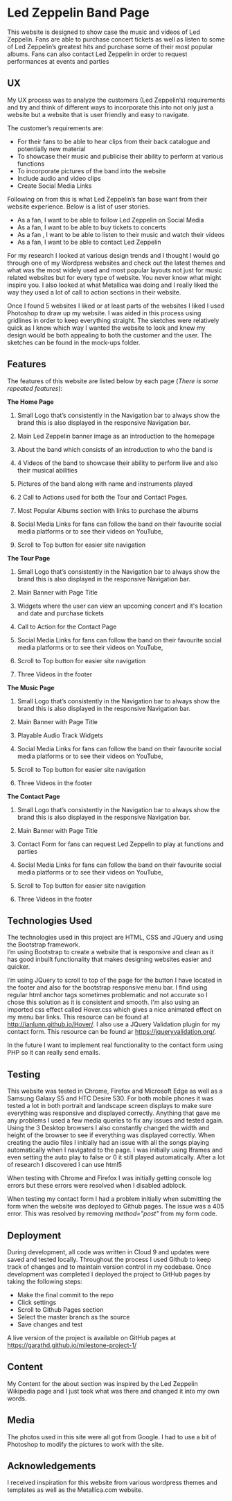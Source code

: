 # Led Zeppelin Band Page

This website is designed to show case the music and videos of Led Zeppelin.  Fans are able to purchase concert tickets as well as listen to some of Led Zeppelin’s greatest hits and purchase some of their most popular albums. Fans can also contact Led Zeppelin in order to request performances at events and parties

## UX

My UX process was to analyze the customers (Led Zeppelin’s) requirements and try and think of different ways to incorporate this into not only just a website but a website that is user friendly and easy to navigate.  

The customer’s requirements are: 

-   For their fans to be able to hear clips from their back catalogue and potentially new material
-   To showcase their music and publicise their ability to perform at various functions
-   To incorporate pictures of the band into the website
-   Include audio and video clips
-   Create Social Media Links

Following on from this is what Led Zeppelin’s fan base want from their website experience. Below is a list of user stories.

-	As a fan, I want to be able to follow Led Zeppelin on Social Media
-	As a fan, I want to be able to buy tickets to concerts
-	As a fan , I want to be able to listen to their music and watch their videos
-	As a fan, I want to be able to contact Led Zeppelin

For my research I looked at various design trends and I thought I would go through one of my Wordpress websites and check out the latest themes and what was the most widely used and most popular layouts not just for music related websites but for every type of website. You never know what might inspire you. I also looked at what Metallica was doing and I really liked the way they used a lot of call to action sections in their website. 

Once I found 5 websites I liked or at least parts of the websites I liked I used Photoshop to draw up my website. I was aided in this process using gridlines in order to keep everything straight. The sketches were relatively quick as I know which way I wanted the website to look and knew my design would be both appealing to both the customer and the user. The sketches can be found in the mock-ups folder.


## Features

The features of this website are listed below by each page (_There is some repeated features_): 

**The Home Page**

1.	Small Logo that’s consistently in the Navigation bar to always show the brand this is also displayed in the responsive Navigation bar.

2.	Main Led Zeppelin banner image as an introduction to the homepage

3.	About the band which consists of an introduction to who the band is

4.	4 Videos of the band to showcase their ability to perform live and also their musical abilities

5.	Pictures of the band along with name and instruments played

6.	2 Call to Actions used for both the Tour and Contact Pages.  

7.	Most Popular Albums section with links to purchase the albums

8.	Social Media Links for fans can follow the band on their favourite social media platforms or to see their videos on YouTube,

9.	Scroll to Top button for easier site navigation

**The Tour Page**

1.  Small Logo that’s consistently in the Navigation bar to always show the brand this is also displayed in the responsive Navigation bar.

2.  Main Banner with Page Title

3.  Widgets where the user can view an upcoming concert and it's location and date and purchase tickets

4.  Call to Action for the Contact Page

5.	Social Media Links for fans can follow the band on their favourite social media platforms or to see their videos on YouTube,

6.	Scroll to Top button for easier site navigation

7.  Three Videos in the footer

**The Music Page**

1.  Small Logo that’s consistently in the Navigation bar to always show the brand this is also displayed in the responsive Navigation bar.

2.  Main Banner with Page Title

3.  Playable Audio Track Widgets

4.	Social Media Links for fans can follow the band on their favourite social media platforms or to see their videos on YouTube,

5.	Scroll to Top button for easier site navigation

6.  Three Videos in the footer

**The Contact Page**

1.  Small Logo that’s consistently in the Navigation bar to always show the brand this is also displayed in the responsive Navigation bar.

2.  Main Banner with Page Title

3.  Contact Form for fans can request Led Zeppelin to play at functions and parties

4.	Social Media Links for fans can follow the band on their favourite social media platforms or to see their videos on YouTube,

5.	Scroll to Top button for easier site navigation

6.  Three Videos in the footer





## Technologies Used

The technologies used in this project are HTML, CSS and JQuery and using the Bootstrap framework.  
I’m using Bootstrap to create a website that is responsive and clean as it has good inbuilt functionality that makes designing websites easier and quicker.

I’m using JQuery to scroll to top of the page for the button I have located in the footer and also for the bootstrap responsive menu bar. I find using regular html anchor tags sometimes problematic and not accurate so I chose this solution as it is consistent and smooth. I'm also using an imported css effect called Hover.css which gives a nice animated effect on my menu bar links. This resource can be found at http://ianlunn.github.io/Hover/. I also use a JQuery Validation plugin for my contact form. This resource can be found ar https://jqueryvalidation.org/.

In the future I want to implement real functionality to the contact form using PHP so it can really send emails.

## Testing

This website was tested in Chrome, Firefox and Microsoft Edge as well as a Samsung Galaxy S5 and HTC Desire 530. For both mobile phones it was tested a lot in both portrait and landscape screen displays to make sure everything was responsive and displayed correctly. Anything that gave me any problems I used a few media queries to fix any issues and tested again. Using the 3 Desktop browsers I also constantly changed the width and height of the browser to see if everything was displayed correctly. 
When creating the audio files I initially had an issue with all the songs playing automatically when I navigated to the page. I was initially using Iframes and even setting the auto play to false or 0 it still played automatically. After a lot of research I discovered I can use html5 <audio> and this ended up working perfectly.
  
When testing with Chrome and Firefox I was initially getting console log errors but these errors were resolved when I disabled adblock.

When testing my contact form I had a problem initially when submitting the form when the website was deployed to Github pages. The issue was a 405 error. This was resolved by removing _method="post"_ from my form code.

## Deployment

During development, all code was written in Cloud 9 and updates were saved and tested locally. Throughout the process I used Github to keep track of changes and to maintain version control in my codebase. Once development was completed I deployed the project to GitHub pages by taking the following steps: 

- Make the final commit to the repo
- Click settings
- Scroll to Github Pages section
- Select the master branch as the source
- Save changes and test

A live version of the project is available on GitHub pages at https://garathd.github.io/milestone-project-1/


## Content

My Content for the about section was inspired by the Led Zeppelin Wikipedia page and I just took what was there and changed it into my own words.

## Media

The photos used in this site were all got from Google.  I had to use a bit of Photoshop to modify the pictures to work with the site. 

## Acknowledgements

I received inspiration for this website from various wordpress themes and templates as well as the Metallica.com website.
